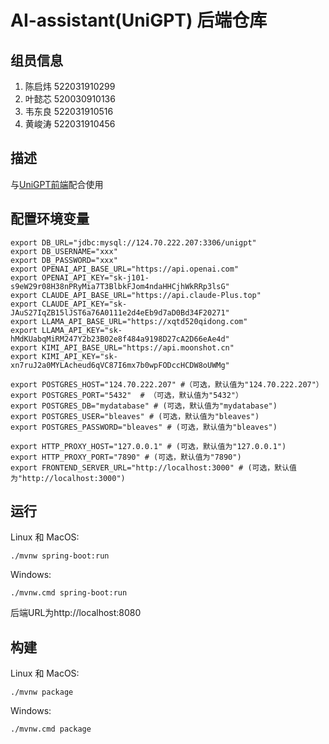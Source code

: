 # AI-assistant(UniGPT) 后端仓库
## 组员信息

1. 陈启炜   522031910299
2. 叶懿芯   520030910136
3. 韦东良   522031910516
4. 黄峻涛   522031910456

## 描述
与[UniGPT前端](https://github.com/kiwi142857/ISE-AI-assistant-Frontend)配合使用
## 配置环境变量
```
export DB_URL="jdbc:mysql://124.70.222.207:3306/unigpt"
export DB_USERNAME="xxx"
export DB_PASSWORD="xxx"
export OPENAI_API_BASE_URL="https://api.openai.com"
export OPENAI_API_KEY="sk-j101-s9eW29r08H38nPRyMia7T3BlbkFJom4ndaHHCjhWkRRp3lsG"
export CLAUDE_API_BASE_URL="https://api.claude-Plus.top"
export CLAUDE_API_KEY="sk-JAuS27IqZB15lJST6a76A0111e2d4eEb9d7aD0Bd34F20271"
export LLAMA_API_BASE_URL="https://xqtd520qidong.com"
export LLAMA_API_KEY="sk-hMdKUabqMiRM247Y2b23B02e8f484a9198D27cA2D66eAe4d"
export KIMI_API_BASE_URL="https://api.moonshot.cn"
export KIMI_API_KEY="sk-xn7ruJ2a0MYLAcheud6qVC87I6mx7b0wpFODccHCDW8oUWMg"

export POSTGRES_HOST="124.70.222.207" #（可选，默认值为"124.70.222.207"）
export POSTGRES_PORT="5432"  # （可选，默认值为"5432"）
export POSTGRES_DB="mydatabase" # (可选，默认值为"mydatabase")
export POSTGRES_USER="bleaves" # (可选，默认值为"bleaves")
export POSTGRES_PASSWORD="bleaves" # (可选，默认值为"bleaves")

export HTTP_PROXY_HOST="127.0.0.1" # (可选，默认值为"127.0.0.1")
export HTTP_PROXY_PORT="7890" # (可选，默认值为"7890")
export FRONTEND_SERVER_URL="http://localhost:3000" # (可选，默认值为"http://localhost:3000")
```
## 运行
Linux 和 MacOS:
```
./mvnw spring-boot:run
``` 
Windows:
```
./mvnw.cmd spring-boot:run
```
后端URL为http://localhost:8080
## 构建
Linux 和 MacOS:
```
./mvnw package
```
Windows:
```
./mvnw.cmd package
```

